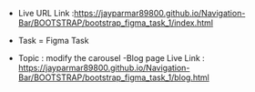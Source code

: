 - Live URL Link :https://jayparmar89800.github.io/Navigation-Bar/BOOTSTRAP/bootstrap_figma_task_1/index.html

 * Task = Figma Task

 - Topic :  modify the carousel
 -Blog page Live Link : https://jayparmar89800.github.io/Navigation-Bar/BOOTSTRAP/bootstrap_figma_task_1/blog.html  
 
